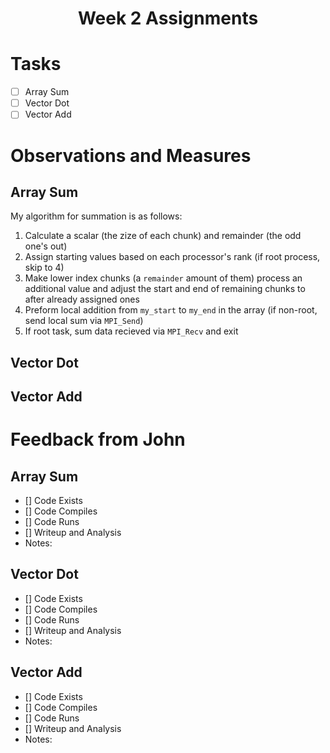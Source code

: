 # <center>Week 2 Assignments</center>

# Tasks

- [ ] Array Sum
- [ ] Vector Dot
- [ ] Vector Add

# Observations and Measures

## Array Sum

My algorithm for summation is as follows:
  1. Calculate a scalar (the zize of each chunk) and remainder (the odd one's out)
  2. Assign starting values based on each processor's rank (if root process, skip to 4)
  3. Make lower index chunks (a `remainder` amount of them) process an additional value and adjust the start and end of remaining chunks to after already assigned ones
  4. Preform local addition from `my_start` to `my_end` in the array (if non-root, send local sum via `MPI_Send`)
  5. If root task, sum data recieved via `MPI_Recv` and exit


## Vector Dot

## Vector Add

# Feedback from John

## Array Sum
- [] Code Exists
- [] Code Compiles
- [] Code Runs
- [] Writeup and Analysis
- Notes:

## Vector Dot
- [] Code Exists
- [] Code Compiles
- [] Code Runs
- [] Writeup and Analysis
- Notes:

##  Vector Add
- [] Code Exists
- [] Code Compiles
- [] Code Runs
- [] Writeup and Analysis
- Notes:
